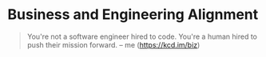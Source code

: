 # Business and Engineering Alignment

> You're not a software engineer hired to code. You're a
> human hired to push their mission forward. – me
> (https://kcd.im/biz)
